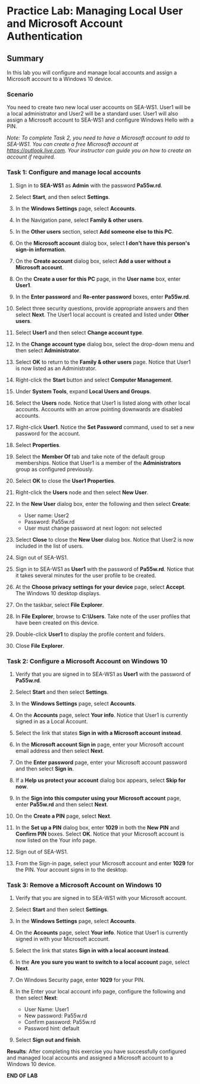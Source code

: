 # Practice Lab: Managing Local User and Microsoft Account Authentication

## Summary

In this lab you will configure and manage local accounts and assign a Microsoft account to a Windows 10 device.

### Scenario

You need to create two new local user accounts on SEA-WS1. User1 will be a local administrator and User2 will be a standard user. User1 will also assign a Microsoft account to SEA-WS1 and configure Windows Hello with a PIN.

*Note: To complete Task 2, you need to have a Microsoft account to add to SEA-WS1. You can create a free Microsoft account at <https://outlook.live.com>. Your instructor can guide you on how to create an account if required.*

### Task 1: Configure and manage local accounts

1. Sign in to **SEA-WS1** as **Admin** with the password **Pa55w.rd**.

2. Select **Start**, and then select **Settings**.

3. In the **Windows Settings** page, select **Accounts**.

4. In the Navigation pane, select **Family & other users**.

5. In the **Other users** section, select **Add someone else to this PC**.

6. On the **Microsoft account** dialog box, select **I don't have this person's sign-in information**.

7. On the **Create account** dialog box, select **Add a user without a Microsoft account**.

8. On the **Create a user for this PC** page, in the **User name** box, enter **User1**.

9. In the **Enter password** and **Re-enter password** boxes, enter **Pa55w.rd**.

10. Select three security questions, provide appropriate answers and then select **Next**. The User1 local account is created and listed under **Other users**.

11. Select **User1** and then select **Change account type**.

12. In the **Change account type** dialog box, select the drop-down menu and then select **Administrator**.

13. Select **OK** to return to the **Family & other users** page. Notice that User1 is now listed as an Administrator.

14. Right-click the **Start** button and select **Computer Management**.

15. Under **System Tools**, expand **Local Users and Groups**.

16. Select the **Users** node. Notice that User1 is listed along with other local accounts. Accounts with an arrow pointing downwards are disabled accounts.

17. Right-click **User1**. Notice the **Set Password** command, used to set a new password for the account.

18. Select **Properties**.

19. Select the **Member Of** tab and take note of the default group memberships. Notice that User1 is a member of the **Administrators** group as configured previously.

20. Select **OK** to close the **User1 Properties**.

21. Right-click the **Users** node and then select **New User**.

22. In the **New User** dialog box, enter the following and then select **Create**:
     - User name: User2
     - Password: Pa55w.rd
     - User must change password at next logon: not selected

23. Select **Close** to close the **New User** dialog box. Notice that User2 is now included in the list of users.

24. Sign out of SEA-WS1.

25. Sign in to SEA-WS1 as **User1** with the password of **Pa55w.rd**. Notice that it takes several minutes for the user profile to be created.

26. At the **Choose privacy settings for your device** page, select **Accept**. The Windows 10 desktop displays.

27. On the taskbar, select **File Explorer**.

28. In **File Explorer**, browse to **C:\\Users**. Take note of the user profiles that have been created on this device.

29. Double-click **User1** to display the profile content and folders.

30. Close **File Explorer**.

### Task 2: Configure a Microsoft Account on Windows 10

1. Verify that you are signed in to SEA-WS1 as **User1** with the password of **Pa55w.rd**.

2. Select **Start** and then select **Settings**.

3. In the **Windows Settings** page, select **Accounts**.

4. On the **Accounts** page, select **Your info**. Notice that User1 is currently signed in as a Local Account.

5. Select the link that states **Sign in with a Microsoft account instead**.

6. In the **Microsoft account Sign in** page, enter your Microsoft account email address and then select **Next**.

7. On the **Enter password** page, enter your Microsoft account password and then select **Sign in**.

8. If a **Help us protect your account** dialog box appears, select **Skip for now**.

9. In the **Sign into this computer using your Microsoft account** page, enter **Pa55w.rd** and then select **Next**.

10. On the **Create a PIN** page, select **Next**.

11. In the **Set up a PIN** dialog box, enter **1029** in both the **New PIN** and **Confirm PIN** boxes. Select **OK**. Notice that your Microsoft account is now listed on the Your info page.

12. Sign out of SEA-WS1.

13. From the Sign-in page, select your Microsoft account and enter **1029** for the PIN. Your account signs in to the desktop.

### Task 3: Remove a Microsoft Account on Windows 10

1. Verify that you are signed in to SEA-WS1 with your Microsoft account.

2. Select **Start** and then select **Settings**.

3. In the **Windows Settings** page, select **Accounts**.

4. On the **Accounts** page, select **Your info**. Notice that User1 is currently signed in with your Microsoft account.

5. Select the link that states **Sign in with a local account instead**.

6. In the **Are you sure you want to switch to a local account** page, select **Next**.

7. On Windows Security page, enter **1029** for your PIN.

8. In the Enter your local account info page, configure the following and then select **Next**:
    - User Name: User1
    - New password: Pa55w.rd
    - Confirm password: Pa55w.rd
    - Password hint: default

9. Select **Sign out and finish**.

**Results**: After completing this exercise you have successfully configured and managed local accounts and assigned a Microsoft account to a Windows 10 device.

**END OF LAB**
